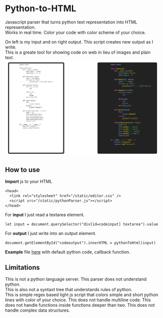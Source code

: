 # Python-to-HTML
Javascript parser that turns python text representation into HTML representation.<br>
Works in real time. Color your code with color scheme of your choice.

On left is my input and on right output. This script creates new output as I write. <br>
This is a greate tool for showing code on web in lieu of images and plain text.
![sample code with syntaxt highlighting](sample.PNG)

## How to use
__Import__ js to your HTML
```
<head>
  <link rel="stylesheet" href="/static/editor.css" />
  <script src="/static/pythonParser.js"></script>
</head>
```

For __input__ I just read a textarea element.
```
let input = document.querySelector("div[id=codeinput] textarea").value
```

For __output__ I just write into an output element.
```
document.getElementById("codeoutput").innerHTML = pythonToHtml(input)
```

__Example__ file [here](https://github.com/EternalAzure/Python-to-HTML/blob/main/editorPage.html) with default python code, callback function.

## Limitations
This is not a python language server. This parser does not understand python. <br>
This is also not a syntaxt tree that understands rules of python. <br>
This is simple regex based light js script that colors simple and short python lines with color of your choice.
This does not handle multiline code.
This does not handle functions inside functions deeper than two.
This does not handle complex data structures.
